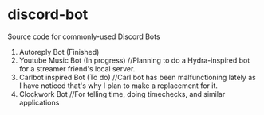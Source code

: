 # discord-bot
 Source code for commonly-used Discord Bots
 
 1. Autoreply Bot (Finished)
 2. Youtube Music Bot (In progress) //Planning to do a Hydra-inspired bot for a streamer friend's local server.
 3. Carlbot inspired Bot (To do) //Carl bot has been malfunctioning lately as I have noticed that's why I plan to make a replacement for it.
 4. Clockwork Bot //For telling time, doing timechecks, and similar applications
